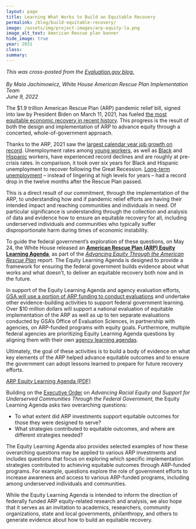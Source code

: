 ```yaml
---
layout: page	
title: Learning What Works to Build an Equitable Recovery
permalink: /blog/build-equitable-recovery/	
image: /assets/img/project-images/arp-equity-la.png
image_alt_text: American Rescue plan banner
hide_image: true
year: 2031
class:	
summary: 	
---
```

<i>
This was cross-posted from the <a href="https://www.evaluation.gov/build-equitable-recovery/" target="_blank">Evaluation.gov blog.</a><br><br>
By Maia Jachimowicz, White House American Rescue Plan Implementation Team
<br>
June 9, 2022
</i><br>

The $1.9 trillion American Rescue Plan (ARP) pandemic relief bill, signed into law by President Biden on March 11, 2021, has fueled <a href="https://www.whitehouse.gov/briefing-room/statements-releases/2022/05/24/fact-sheet-biden-harris-report-advancing-equity-through-the-american-rescue-plan/" target="_blank">the most equitable economic recovery in recent history</a>. This progress is the result of both the design and implementation of ARP to advance equity through a concerted, whole-of-government approach.

Thanks to the ARP, 2021 saw the <a href="https://fred.stlouisfed.org/series/PAYEMS" target="_blank">largest calendar year job growth on record</a>. Unemployment rates among <a href="https://fred.stlouisfed.org/series/LNS14024887" target="_blank">young workers</a>, as well as <a href="https://fred.stlouisfed.org/series/LNS14000006" target="_blank">Black</a> and <a href="https://fred.stlouisfed.org/series/LNS14000009" target="_blank">Hispanic</a> workers, have experienced record declines and are roughly at pre-crisis rates. In comparison, it took over six years for Black and Hispanic unemployment to recover following the Great Recession. <a href="https://fred.stlouisfed.org/series/UEMP27OV" target="_blank">Long-term unemployment</a> – instead of lingering at high levels for years – had a record drop in the twelve months after the Rescue Plan passed.

This is a direct result of our commitment, through the implementation of the ARP, to understanding how and if pandemic relief efforts are having their intended impact and reaching communities and individuals in need. Of particular significance is understanding through the collection and analysis of data and evidence how to ensure an equitable recovery for all, including underserved individuals and communities who typically suffer disproportionate harm during times of economic instability.

To guide the federal government’s exploration of these questions, on May 24, the White House released an <a href="https://www.whitehouse.gov/wp-content/uploads/2022/05/American-Rescue-Plan-Equity-Learning-Agenda.pdf" target="_blank"><b>American Rescue Plan (ARP) Equity Learning Agenda</b></a>, as part of the <a href="https://www.whitehouse.gov/wp-content/uploads/2022/05/ADVANCING-EQUITY-THROUGH-THE-AMERICAN-RESCUE-PLAN.pdf" target="_blank"><i>Advancing Equity Through the American Rescue Plan</i></a> report. The Equity Learning Agenda is designed to provide a framework for ensuring the federal government builds evidence about what works and what doesn’t, to deliver an equitable recovery both now and in the future.

In support of the Equity Learning Agenda and agency evaluation efforts, <a href="https://www.gsa.gov/blog/2021/12/15/gsa-to-build-evidence-to-advance-equitable-outcomes-through-the-american-rescue-plan" target="_blank">GSA will use a portion of ARP funding to conduct evaluations</a> and undertake other evidence-building activities to support federal government learning. Over $10 million dollars will support a national evaluation of equitable implementation of the ARP as well as up to ten separate evaluations conducted by GSA’s Office of Evaluation Sciences, in partnership with agencies, on ARP-funded programs with equity goals. Furthermore, multiple federal agencies are prioritizing Equity Learning Agenda questions by aligning them with their own <a href="https://www.evaluation.gov/evidence-plans/learning-agenda/" target="_blank">agency learning agendas</a>.

Ultimately, the goal of these activities is to build a body of evidence on what key elements of the ARP helped advance equitable outcomes and to ensure the government can adopt lessons learned to prepare for future recovery efforts.

<a class="usa-button usa-button--big" href="https://www.whitehouse.gov/wp-content/uploads/2022/05/American-Rescue-Plan-Equity-Learning-Agenda.pdf" target="_blank">ARP Equity Learning Agenda (PDF)</a>

Building on the <a href="https://www.whitehouse.gov/briefing-room/presidential-actions/2021/01/20/executive-order-advancing-racial-equity-and-support-for-underserved-communities-through-the-federal-government/" target="_blank">Executive Order</a> on <i>Advancing Racial Equity and Support for Underserved Communities Through the Federal Government</i>, the Equity Learning Agenda asks two overarching questions:
- To what extent did ARP investments support equitable outcomes for those they were designed to serve?
- What strategies contributed to equitable outcomes, and where are different strategies needed?

The Equity Learning Agenda also provides selected examples of how these overarching questions may be applied to various ARP investments and includes questions that focus on exploring which specific implementation strategies contributed to achieving equitable outcomes through ARP-funded programs. For example, questions explore the role of government efforts to increase awareness and access to various ARP-funded programs, including among underserved individuals and communities.

While the Equity Learning Agenda is intended to inform the direction of federally funded ARP equity-related research and analysis, we also hope that it serves as an invitation to academics, researchers, community organizations, state and local governments, philanthropy, and others to generate evidence about how to build an equitable recovery.
